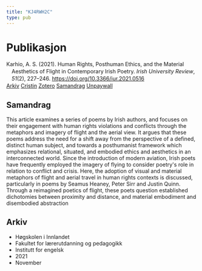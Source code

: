 ```yaml
---
title: "KJ4RWH2C"
type: pub
---
```

<h1>Publikasjon</h1>
<article id="csl-bib-container-KJ4RWH2C" class="csl-bib-container">
  <div class="csl-bib-body" style="line-height: 1.35; padding-left: 1em; text-indent:-1em;">
  <div class="csl-entry">Karhio, A. S. (2021). Human Rights, Posthuman Ethics, and the Material Aesthetics of Flight in Contemporary Irish Poetry. <i>Irish University Review</i>, <i>51</i>(2), 227&#x2013;246. <a href="https://doi.org/10.3366/iur.2021.0516">https://doi.org/10.3366/iur.2021.0516</a></div>
</div>
  <div class="csl-bib-buttons">
    <a href="#taxonomy-article-KJ4RWH2C" class="csl-bib-button">Arkiv</a>
    <a href="https://app.cristin.no/results/show.jsf?id=1956640" alt="Cristin URL" class="csl-bib-button">Cristin</a>
    <a href="http://zotero.org/groups/5402882/items/KJ4RWH2C" alt="Zotero URL" class="csl-bib-button">Zotero</a>
    <a href="#abstract-article-KJ4RWH2C" class="csl-bib-button">Samandrag</a>
    <a href="https://doi.org/10.3366/iur.2021.0516" class="csl-bib-button">Unpaywall</a>
  </div>
  <div id="csl-bib-meta-container-KJ4RWH2C"></div>
</article>
<div id="csl-bib-meta-KJ4RWH2C" class="csl-bib-meta">
  <article id="abstract-article-KJ4RWH2C" class="abstract-article">
    <h1>Samandrag</h1>
    This article examines a series of poems by Irish authors, and focuses on their engagement with human rights violations and conflicts through the metaphors and imagery of flight and the aerial view. It argues that these poems address the need for a shift away from the perspective of a defined, distinct human subject, and towards a posthumanist framework which emphasizes relational, situated, and embodied ethics and aesthetics in an interconnected world. Since the introduction of modern aviation, Irish poets have frequently employed the imagery of flying to consider poetry's role in relation to conflict and crisis. Here, the adoption of visual and material metaphors of flight and aerial travel in human rights contexts is discussed, particularly in poems by Seamus Heaney, Peter Sirr and Justin Quinn. Through a reimagined poetics of flight, these poets question established dichotomies between proximity and distance, and material embodiment and disembodied abstraction
  </article>
  <article id="taxonomy-article-KJ4RWH2C" class="taxonomy-article">
    <h1>Arkiv</h1>
    <ul>
      <li>Høgskolen i Innlandet</li>
      <li>Fakultet for lærerutdanning og pedagogikk</li>
      <li>Institutt for engelsk</li>
      <li>2021</li>
      <li>November</li>
    </ul>
  </article>
</div>
